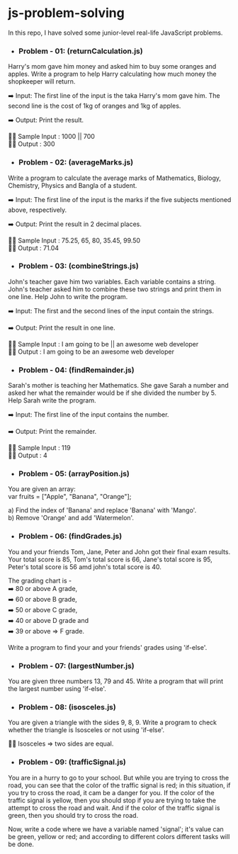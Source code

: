 # js-problem-solving
In this repo, I have solved some junior-level real-life JavaScript problems.  
- <h3>Problem - 01: (returnCalculation.js)</h3>  
Harry's mom gave him money and asked him to buy some oranges and apples. 
Write a program to help Harry calculating how much money the shopkeeper will return.

➡️ Input: 
The first line of the input is the taka Harry's mom gave him.
The second line is the cost of 1kg of oranges and 1kg of apples.

➡️ Output: 
Print the result.

✍🏽 Sample Input    : 1000 || 700  
✍🏽 Output          : 300


- <h3>Problem - 02: (averageMarks.js)</h3>  
Write a program to calculate the average marks of Mathematics, Biology, Chemistry, Physics and Bangla of a student.

➡️ Input:
The first line of the input is the marks if the five subjects mentioned above, respectively.

➡️ Output:
Print the result in 2 decimal places.

✍🏽 Sample Input    : 75.25, 65, 80, 35.45, 99.50  
✍🏽 Output          : 71.04


- <h3>Problem - 03: (combineStrings.js)</h3>  
John's teacher gave him two variables. Each variable contains a string. John's teacher asked him to combine these two strings and print them in one line. Help John to write the program.

➡️ Input:
The first and the second lines of the input contain the strings.

➡️ Output:
Print the result in one line.

✍🏽 Sample Input     : I am going to be || an awesome web developer  
✍🏽 Output           : I am going to be an awesome web developer


- <h3>Problem - 04: (findRemainder.js)</h3>  
Sarah's mother is teaching her Mathematics. She gave Sarah a number and asked her what the remainder would be if she divided the number by 5. Help Sarah write the program.

➡️ Input:
The first line of the input contains the number.

➡️ Output:
Print the remainder.

✍🏽 Sample Input     : 119  
✍🏽 Output           : 4


- <h3>Problem - 05: (arrayPosition.js)</h3>  
You are given an array:  
var fruits = ["Apple", "Banana", "Orange"];

a) Find the index of 'Banana' and replace 'Banana' with 'Mango'.  
b) Remove 'Orange' and add 'Watermelon'.


- <h3>Problem - 06: (findGrades.js)</h3>  
You and your friends Tom, Jane, Peter and John got their final exam results. Your total score is 85, Tom's total score is 66, Jane's total score is 95, Peter's total score is 56 amd john's total score is 40.

The grading chart is -   
➡️ 80 or above A grade,  
➡️ 60 or above B grade,  
➡️ 50 or above C grade,  
➡️ 40 or above D grade and  
➡️ 39 or above => F grade.

Write a program to find your and your friends' grades using 'if-else'.


- <h3>Problem - 07: (largestNumber.js)</h3>  
You are given three numbers 13, 79 and 45. Write a program that will print the largest number using 'if-else'.


- <h3>Problem - 08: (isosceles.js)</h3>  
You are given a triangle with the sides 9, 8, 9. Write a program to check whether the triangle is Isosceles or not using 'if-else'.  
  
✍🏽 Isosceles => two sides are equal.


- <h3>Problem - 09: (trafficSignal.js)</h3>  
You are in a hurry to go to your school. But while you are trying to cross the road, you can see that the color of the traffic signal is red; in this situation, if you try to cross the road, it cam be a danger for you. If the color of the traffic signal is yellow, then you should stop if you are trying to take the attempt to cross the road and wait. And if the color of the traffic signal is green, then you should try to cross the road.

Now, write a code where we have a variable named 'signal'; it's value can be green, yellow or red; and according to different colors different tasks will be done.
